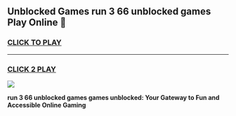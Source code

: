 
## Unblocked Games run 3 66 unblocked games Play Online 👋
<h3>
<a href="https://news.freeplayer.one?title=run_3_66_unblocked_games&ref=17F">CLICK TO PLAY</a></h3>
<hr>

<h3>
<a href="https://news.freeplayer.one?title=run_3_66_unblocked_games&ref=17F">CLICK 2 PLAY</a>
  
</h3>

<a href="https://news.freeplayer.one?title=run_3_66_unblocked_games&ref=17F/"><img src="https://clearcache.store/games.png"></a>


**run 3 66 unblocked games games unblocked: Your Gateway to Fun and Accessible Online Gaming**
